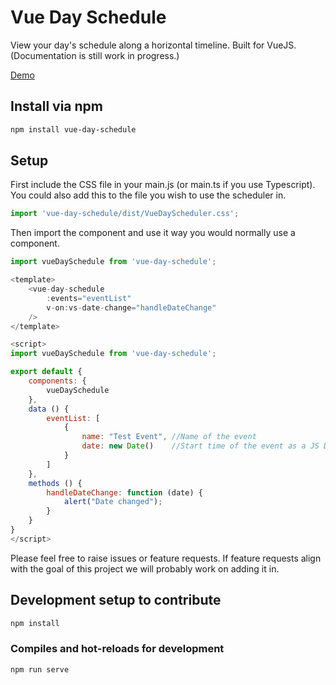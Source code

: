 # Vue Day Schedule
View your day's schedule along a horizontal timeline. Built for VueJS. (Documentation is still work in progress.)

[Demo](https://vue-day-schedule-hqhhp8qca.vercel.app/)


## Install via npm
```bash
npm install vue-day-schedule
```

## Setup 
First include the CSS file in your main.js (or main.ts if you use Typescript). You could also add this to the file you wish to use the scheduler in.

```js
import 'vue-day-schedule/dist/VueDayScheduler.css';
```

Then import the component and use it way you would normally use a component.

```js
import vueDaySchedule from 'vue-day-schedule';

<template>
    <vue-day-schedule 
        :events="eventList"
        v-on:vs-date-change="handleDateChange"
    />
</template>

<script>
import vueDaySchedule from 'vue-day-schedule';

export default {
    components: {
        vueDaySchedule
    },
    data () {
        eventList: [
            {
                name: "Test Event", //Name of the event
                date: new Date()    //Start time of the event as a JS Date object
            }
        ]
    },
    methods () {
        handleDateChange: function (date) {
            alert("Date changed");
        }
    }
}
</script>

```

Please feel free to raise issues or feature requests. If feature requests align with the goal of this project we will probably work on adding it in.

## Development setup to contribute
```bash
npm install
```

### Compiles and hot-reloads for development
```bash
npm run serve
```
